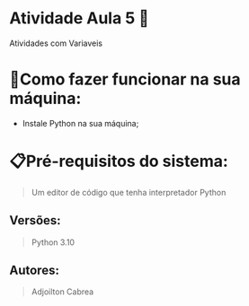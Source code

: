 # Atividade Aula 5 🚀

Atividades com Variaveis 

# 🔌Como fazer funcionar na sua máquina:

- Instale Python na sua máquina;

# 📋Pré-requisitos do sistema:

> Um editor de código que tenha interpretador Python

## Versões:

> Python 3.10
> 

## Autores:

> Adjoilton Cabrea

